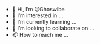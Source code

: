 - 👋 Hi, I’m @Ghoswibe
- 👀 I’m interested in ...
- 🌱 I’m currently learning ...
- 💞️ I’m looking to collaborate on ...
- 📫 How to reach me ...

<!---
Ghoswibe/Ghoswibe is a ✨ special ✨ repository because its `README.md` (this file) appears on your GitHub profile.
You can click the Preview link to take a look at your changes.
--->
